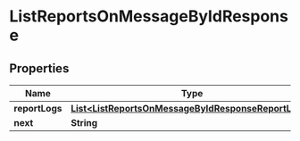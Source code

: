 

# ListReportsOnMessageByIdResponse


## Properties

Name | Type | Description | Notes
------------ | ------------- | ------------- | -------------
**reportLogs** | [**List&lt;ListReportsOnMessageByIdResponseReportLogs&gt;**](ListReportsOnMessageByIdResponseReportLogs.md) |  |  [optional]
**next** | **String** |  |  [optional]



